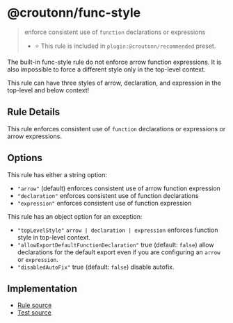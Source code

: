 # @croutonn/func-style

> enforce consistent use of `function` declarations or expressions
>
> - ⭐️ This rule is included in `plugin:@croutonn/recommended` preset.

The built-in func-style rule do not enforce arrow function expressions. It is also impossible to force a different style only in the top-level context.

This rule can have three styles of arrow, declaration, and expression in the top-level and below context!

## Rule Details

This rule enforces consistent use of `function` declarations or expressions or arrow expressions.

## Options

This rule has either a string option:

- `"arrow"` (default) enforces consistent use of arrow function expression
- `"declaration"` enforces consistent use of function declarations
- `"expression"` enforces consistent use of function expression

This rule has an object option for an exception:

- `"topLevelStyle"` `arrow | declaration | expression` enforces function style in top-level context.
- `"allowExportDefaultFunctionDeclaration"` true (default: `false`) allow declarations for the default export even if you are configuring an `arrow` or `expression`.
- `"disabledAutoFix"` true (default: `false`) disable autofix.

## Implementation

- [Rule source](../../lib/rules/func-style.js)
- [Test source](../../tests/lib/rules/func-style.js)
